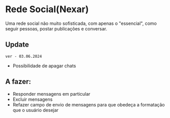 # Rede Social(Nexar)

Uma rede social não muito sofisticada, com apenas o "essencial", como seguir pessoas, postar publicações e conversar.

## Update

`ver - 03.06.2024`

- Possibilidade de apagar chats

## A fazer:
- Responder mensagens em particular
- Excluir mensagens
- Refazer campo de envio de mensagens para que obedeça a formatação que o usuário desejar
